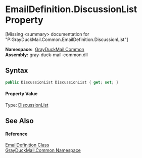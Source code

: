 EmailDefinition.DiscussionList Property
=======================================

[Missing &lt;summary> documentation for "P:GrayDuckMail.Common.EmailDefinition.DiscussionList"]


  **Namespace:**  [GrayDuckMail.Common][1]  
  **Assembly:** gray-duck-mail-common.dll

Syntax
------

```csharp
public DiscussionList DiscussionList { get; set; }
```

#### Property Value
Type: [DiscussionList][2]

See Also
--------

#### Reference
[EmailDefinition Class][3]  
[GrayDuckMail.Common Namespace][1]  

[1]: ../README.md
[2]: ../../GrayDuckMail.Common.Database/DiscussionList/README.md
[3]: README.md